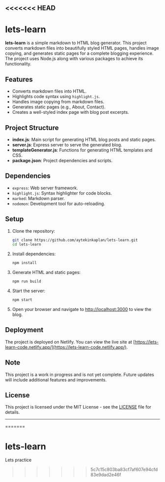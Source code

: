 <<<<<<< HEAD
---

# lets-learn

**lets-learn** is a simple markdown to HTML blog generator. This project converts markdown files into beautifully styled HTML pages, handles image copying, and generates static pages for a complete blogging experience. The project uses Node.js along with various packages to achieve its functionality.

## Features

- Converts markdown files into HTML.
- Highlights code syntax using `highlight.js`.
- Handles image copying from markdown files.
- Generates static pages (e.g., About, Contact).
- Creates a well-styled index page with blog post excerpts.

## Project Structure

- **index.js**: Main script for generating HTML blog posts and static pages.
- **server.js**: Express server to serve the generated blog.
- **templateGenerator.js**: Functions for generating HTML templates and CSS.
- **package.json**: Project dependencies and scripts.

## Dependencies

- `express`: Web server framework.
- `highlight.js`: Syntax highlighter for code blocks.
- `marked`: Markdown parser.
- `nodemon`: Development tool for auto-reloading.

## Setup

1. Clone the repository:

   ```bash
   git clone https://github.com/aytekinkaplan/lets-learn.git
   cd lets-learn
   ```

2. Install dependencies:

   ```bash
   npm install
   ```

3. Generate HTML and static pages:

   ```bash
   npm run build
   ```

4. Start the server:

   ```bash
   npm start
   ```

5. Open your browser and navigate to [http://localhost:3000](http://localhost:3000) to view the blog.

## Deployment

The project is deployed on Netlify. You can view the live site at [https://lets-learn-code.netlify.app/](https://lets-learn-code.netlify.app/).

## Note

This project is a work in progress and is not yet complete. Future updates will include additional features and improvements.

## License

This project is licensed under the MIT License - see the [LICENSE](LICENSE) file for details.

---
=======
# lets-learn
Lets practice
>>>>>>> 5c7c15c803ba83cf7af607e94cfd83e9dad2e46f
